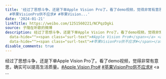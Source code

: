 ```yaml
---
title: '经过了思想斗争，还是下单Apple Vision Pro了。看了demo视频，觉得非常有意思，确实可以提高生活质量。#Apple Vision Pro#
  #苹果VisionPro供不应求# #苹果Vision...'
date: '2024-01-21'
linkTitle: https://weibo.com/1251560221/NCPqzDgki
source: 子陵在听歌的微博
description: 经过了思想斗争，还是下单Apple Vision Pro了。看了demo视频，觉得非常有意思，确实可以提高生活质量。<a href="https://m.weibo.cn/search?containerid=231522type%3D1%26t%3D10%26q%3D%23Apple+Vision+Pro%23&amp;extparam=%23Apple+Vision+Pro%23"
  data-hide=""><span class="surl-text">#Apple Vision Pro#</span></a> <a href="https://m.weibo.cn/search?containerid=231522type%3D1%26t%3D10%26q%3D%23%E8%8B%B9%E6%9E%9CVisionPro%E4%BE%9B%E4%B8%8D%E5%BA%94%E6%B1%82%23&amp;extparam=%23%E8%8B%B9%E6%9E%9CVisionPro%E4%BE%9B%E4%B8%8D%E5%BA%94%E6%B1%82%23"
  data-hide=""><span class="surl-text">#苹果VisionPro供不应求#</span></a> <a ...
disable_comments: true
---
```

经过了思想斗争，还是下单Apple Vision Pro了。看了demo视频，觉得非常有意思，确实可以提高生活质量。<a href="https://m.weibo.cn/search?containerid=231522type%3D1%26t%3D10%26q%3D%23Apple+Vision+Pro%23&amp;extparam=%23Apple+Vision+Pro%23" data-hide=""><span class="surl-text">#Apple Vision Pro#</span></a> <a href="https://m.weibo.cn/search?containerid=231522type%3D1%26t%3D10%26q%3D%23%E8%8B%B9%E6%9E%9CVisionPro%E4%BE%9B%E4%B8%8D%E5%BA%94%E6%B1%82%23&amp;extparam=%23%E8%8B%B9%E6%9E%9CVisionPro%E4%BE%9B%E4%B8%8D%E5%BA%94%E6%B1%82%23" data-hide=""><span class="surl-text">#苹果VisionPro供不应求#</span></a> <a ...